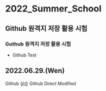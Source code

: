 # 2022_Summer_School
## Github 원격지 저장 활용 시험
### Guthub 원격지 저장 활용 시험
* Github Test
## 2022.06.29.(Wen)
Github 실습
Github Direct Modified
